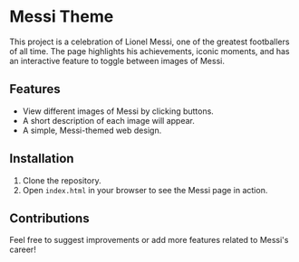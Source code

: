 # Messi Theme

This project is a celebration of Lionel Messi, one of the greatest footballers of all time. The page highlights his achievements, iconic moments, and has an interactive feature to toggle between images of Messi.

## Features
- View different images of Messi by clicking buttons.
- A short description of each image will appear.
- A simple, Messi-themed web design.

## Installation
1. Clone the repository.
2. Open `index.html` in your browser to see the Messi page in action.

## Contributions
Feel free to suggest improvements or add more features related to Messi's career!
